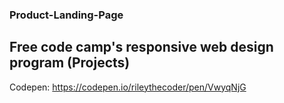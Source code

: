 ### Product-Landing-Page

## Free code camp's responsive web design program (Projects) 
Codepen: https://codepen.io/rileythecoder/pen/VwyqNjG
